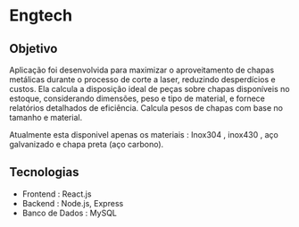 # Engtech

## Objetivo
Aplicação foi desenvolvida para maximizar o aproveitamento de chapas metálicas durante o processo de corte a laser, reduzindo desperdícios e custos. Ela calcula a disposição ideal de peças sobre chapas disponíveis no estoque, considerando dimensões, peso e tipo de material, e fornece relatórios detalhados de eficiência.
Calcula pesos de chapas com base no tamanho e material.

Atualmente esta disponivel apenas os materiais : Inox304 , inox430 , aço galvanizado e chapa preta (aço carbono).

## Tecnologias

- Frontend :	React.js
- Backend :	Node.js, Express
- Banco de Dados :	MySQL
